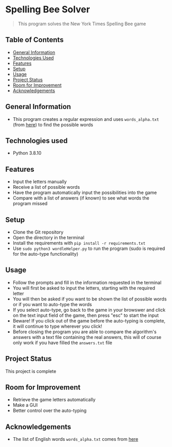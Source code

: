 # Spelling Bee Solver
> This program solves the New York Times Spelling Bee game

## Table of Contents
* [General Information](#general-information)
* [Technologies Used](#technologies-used)
* [Features](#features)
* [Setup](#setup)
* [Usage](#usage)
* [Project Status](#project-status)
* [Room for Improvement](#room-for-improvement)
* [Acknowledgements](#acknowledgements)


## General Information
- This program creates a regular expression and uses `words_alpha.txt` (from [here](https://github.com/dwyl/english-words)) to find the possible words

## Technologies used
- Python 3.8.10

## Features
- Input the letters manually
- Receive a list of possible words
- Have the program automatically input the possibilities into the game
- Compare with a list of answers (if known) to see what words the program missed

## Setup
- Clone the Git repository
- Open the directory in the terminal
- Install the requirements with `pip install -r requirements.txt`
- Use `sudo python3 wordleHelper.py` to run the program (sudo is required for the auto-type functionality)

## Usage
- Follow the prompts and fill in the information requested in the terminal
- You will first be asked to input the letters, starting with the required letter
- You will then be asked if you want to be shown the list of possible words or if you want to auto-type the words
- If you select auto-type, go back to the game in your browswer and click on the text input field of the game, then press "esc" to start the input
- Beware! If you click out of the game before the auto-typing is complete, it will continue to type wherever you click!
- Before closing the program you are able to compare the algorithm's answers with a text file containing the real answers, this will of course only work if you have filled the `answers.txt` file

## Project Status
This project is complete

## Room for Improvement
- Retrieve the game letters automatically
- Make a GUI
- Better control over the auto-typing

## Acknowledgements
- The list of English words `words_alpha.txt` comes from [here](https://github.com/dwyl/english-words)
